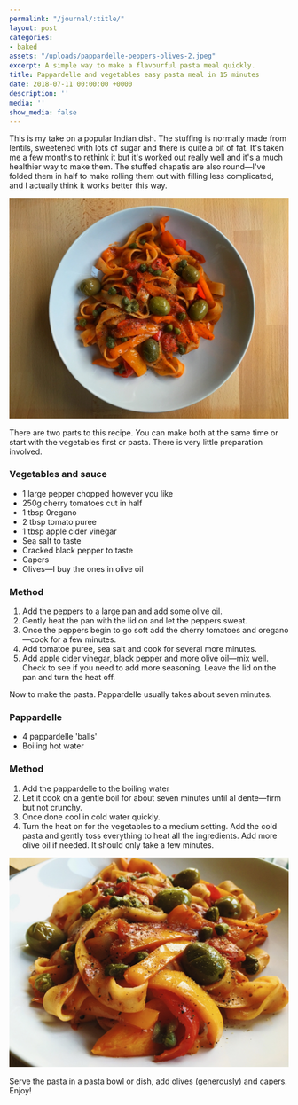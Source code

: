 ```yaml
---
permalink: "/journal/:title/"
layout: post
categories:
- baked
assets: "/uploads/pappardelle-peppers-olives-2.jpeg"
excerpt: A simple way to make a flavourful pasta meal quickly.
title: Pappardelle and vegetables easy pasta meal in 15 minutes
date: 2018-07-11 00:00:00 +0000
description: ''
media: ''
show_media: false
---
```

This is my take on a popular Indian dish. The stuffing is normally made from lentils, sweetened with lots of sugar and there is quite a bit of fat. It's taken me a few months to rethink it but it's worked out really well and it's a much healthier way to make them. The stuffed chapatis are also round—I've folded them in half to make rolling them out with filling less complicated, and I actually think it works better this way.

![Pappardelle with vegetables](/uploads/pappardelle-peppers-olives-1.jpeg "Pappardelle with vegetables")

There are two parts to this recipe. You can make both at the same time or start with the vegetables first or pasta. There is very little preparation involved.

### Vegetables and sauce

* 1 large pepper chopped however you like
* 250g cherry tomatoes cut in half
* 1 tbsp 0regano
* 2 tbsp tomato puree
* 1 tbsp apple cider vinegar
* Sea salt to taste
* Cracked black pepper to taste
* Capers
* Olives—I buy the ones in olive oil

### Method

 1. Add the peppers to a large pan and add some olive oil.
 2. Gently heat the pan with the lid on and let the peppers sweat.
 3. Once the peppers begin to go soft add the cherry tomatoes and oregano—cook for a few minutes.
 4. Add tomatoe puree, sea salt and cook for several more minutes.
 5. Add apple cider vinegar, black pepper and more olive oil—mix well. Check to see if you need to add more seasoning. Leave the lid on the pan and turn the heat off.

Now to make the pasta. Pappardelle usually takes about seven minutes.

### Pappardelle

* 4 pappardelle 'balls'
* Boiling hot water

### Method

1. Add the pappardelle to the boiling water
2. Let it cook on a gentle boil for about seven minutes until al dente—firm but not crunchy. 
4. Once done cool in cold water quickly.
5. Turn the heat on for the vegetables to a medium setting. Add the cold pasta and gently toss everything to heat all the ingredients. Add more olive oil if needed. It should only take a few minutes.


![Pappardelle with vegetables](/uploads/pappardelle-peppers-olives-2.jpeg "Pappardelle with vegetables")

Serve the pasta in a pasta bowl or dish, add olives (generously) and capers. Enjoy!